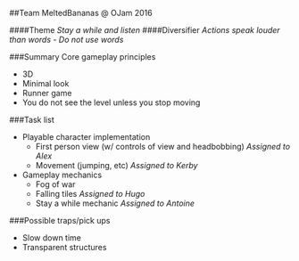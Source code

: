 ##Team MeltedBananas @ OJam 2016

####Theme
*Stay a while and listen*
####Diversifier
*Actions speak louder than words - Do not use words*

###Summary
Core gameplay principles
* 3D
* Minimal look
* Runner game
* You do not see the level unless you stop moving

###Task list

* Playable character implementation
  * First person view (w/ controls of view and headbobbing) *Assigned to Alex*
  * Movement (jumping, etc) *Assigned to Kerby*
* Gameplay mechanics
  * Fog of war
  * Falling tiles *Assigned to Hugo*
  * Stay a while mechanic *Assigned to Antoine*

###Possible traps/pick ups
* Slow down time
* Transparent structures

